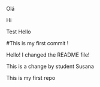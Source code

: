 
Olá

Hi

Test
Hello


#This is my first commit !


Hello! I changed the README file!


This is a change by student Susana

This is my first repo

